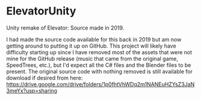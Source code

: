# ElevatorUnity
Unity remake of Elevator: Source made in 2019.

I had made the source code available for this back in 2019 but am now getting around to putting it up on GitHub.
This project will likely have difficulty starting up since I have removed most of the assets that were not mine for the GitHub release (music that came from the original game, SpeedTrees, etc.),
but I'd expect all the C# files and the Blender files to be present.
The original source code with nothing removed is still available for download if desired from here: https://drive.google.com/drive/folders/1p0fhtVhWDq2m1NANEuHZYsZ3JaN3meYx?usp=sharing